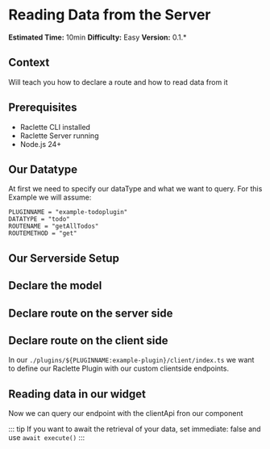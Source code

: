 # Reading Data from the Server

**Estimated Time:** 10min
**Difficulty:** Easy
**Version:** 0.1.\*

## Context

Will teach you how to declare a route and how to read data from it

## Prerequisites

- Raclette CLI installed
- Raclette Server running
- Node.js 24+

## Our Datatype

At first we need to specify our dataType and what we want to query. For this Example we will assume:

```variables
PLUGINNAME = "example-todoplugin"
DATATYPE = "todo"
ROUTENAME = "getAllTodos"
ROUTEMETHOD = "get"
```

## Our Serverside Setup

## Declare the model

## Declare route on the server side

## Declare route on the client side

In our `./plugins/${PLUGINNAME:example-plugin}/client/index.ts` we want to define our Raclette Plugin with our custom clientside endpoints.

<!--@include: ../cooking-steps/client/plugin/routeDeclaration.md{STOREACTIONTYPE:dataPush}-->

## Reading data in our widget

Now we can query our endpoint with the clientApi fron our component

<!--@include: ../cooking-steps/client/api/data.md{RESPONSETYPE:json} -->

::: tip
If you want to await the retrieval of your data, set immediate: false and use `await execute()`
:::
